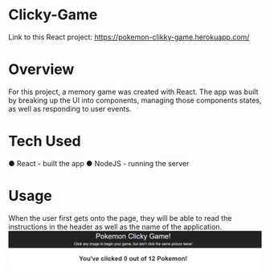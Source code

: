 # Clicky-Game

Link to this React project: https://pokemon-clikky-game.herokuapp.com/

# Overview

For this project, a memory game was created with React. The app was built by breaking up the UI into components, managing those components states, as well as responding to user events.

# Tech Used
● React - built the app
● NodeJS - running the server

# Usage
When the user first gets onto the page,  they will be able to read the instructions in the header as well as the name of the application.
![](images/header.png)
